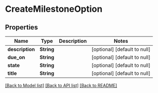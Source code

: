 # CreateMilestoneOption

## Properties
Name | Type | Description | Notes
------------ | ------------- | ------------- | -------------
**description** | **String** |  | [optional] [default to null]
**due_on** | **String** |  | [optional] [default to null]
**state** | **String** |  | [optional] [default to null]
**title** | **String** |  | [optional] [default to null]

[[Back to Model list]](../README.md#documentation-for-models) [[Back to API list]](../README.md#documentation-for-api-endpoints) [[Back to README]](../README.md)


